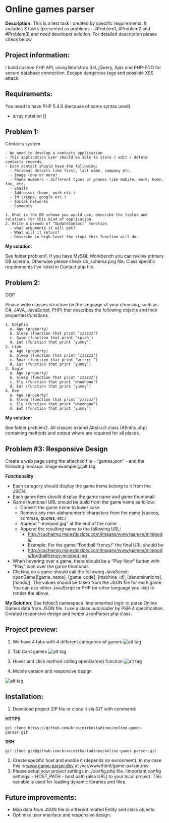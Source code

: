 # Online games parser

__Description:__
This is a test task i created by specific requirements. It includes 3 tasks (presented as problems - #Problem1, #Problem2 and #Problem3) and need developer solution. For detailed description please check below.


Project information:
-------------
  I build custom PHP API, using Bootstrap 3.0, jQuery, Ajax and PHP-PDO for secure database connection. Escape dangerous tags and possible XSS attack.
  
Requirements:
-------------
  You need to have PHP 5.4.0 (because of some syntax used)
  - array notation []


  ## Problem 1:

  
  Contacts system
    
    - We need to develop a contacts application 
    - This application user should be able to store / edit / delete contacts records.
    - Each contact should have the following:
      - Personal details like first, last name, company etc.
      - Image (one or more)
      - Phone numbers – different types of phones like mobile, work, home, fax, etc.
      - Emails
      - Addresses (home, work etc.)
      - IM (skype, google etc.)
      - Social networks
      - Comments 
  
    1. What is the DB schema you would use; describe the tables and relations for this kind of application.
    2. Write a pseudo of “UpdateContact” function
      - what arguments it will get?
      - What will it return?
      - Describe in high level the steps this function will do.

  __My solution:__
  
  See folder problem1. If you have MySQL Workbench you can review primary DB schema. Otherwise please check db_schema.png file.
  Class specific requirements i've listed in Contact.php file.


  ## Problem 2:
  
  OOP
    
  Please write classes structure (in the language of your choosing, such as: C#, JAVA, JavaScript, PHP) that describes the following objects and their properties/functions.
  
    1. Dolphin
      a. Age (property)
      b. Sleep (function that print ‘zzzzzz’)
      c. Swim (function that print ‘splah’)
      d. Eat (function that print ‘yummy’)
    2. Lion
      a. Age (property)
      b. Sleep (function that print ‘zzzzzz’)
      c. Roar (function that print ‘wrrrrr ’)
      d. Eat (function that print ‘yummy’)
    3. Eagle
      a. Age (property)
      b. Sleep (function that print ‘zzzzzz’)
      c. Fly (function that print ‘whoohooo’)
      d. Eat (function that print ‘yummy’)
    4. Bee
      a. Age (property)
      b. Sleep (function that print ‘zzzzzz’)
      c. Fly (function that print ‘whoohooo’)
      d. Eat (function that print ‘yummy’)

  __My solution:__
  
  See folder problem2. All classes extend Abstract class (AEntity.php) containing methods and output where are required for all places.
  

## Problem #3: Responsive Design

Create a web page using the attached file - “games.json” - and the following mockup: image example
![alt tag](/docs/web-api-example.png?raw=true "Primary web API interface")

  __Functionality__
  
  * Each category should display the game items belong to it from the JSON.
  * Each game item should display the game name and game thumbnail
  * Game thumbnail URL should be build from the game name as follow:
    - Convert the game name to lower case
    - Remove any non-alphanumeric characters from the name (spaces, commas, quotes, etc.)
    - Append “-minipod.jpg” at the end of the name.
    - Append the resulting name to the following URL:
      - http://cacheimg.majesticslots.com/images/www/games/minipods/
      - Example: For the game “Football Frenzy!” the final URL should be
      - http://cacheimg.majesticslots.com/images/www/games/minipods/footballfrenzy-minipod.jpg
  * When hovering over a game, there should be a “Play Now” button with “Play” icon over the game thumbnail.
  * Clicking on a game should call the following JavaScript:
    openGame([game_name], [game_code], [machine_id], [denominations], [hands]);
    The values should be taken from the JSON file for each game.
    You can use either JavaScript or PHP (or other language you like) to render the above.

__My Solution:__
See folder3 namespace. Implemented logic to parse Online Games data from JSON file. I use a class autoloader by PSR-4 specification. Created responsive design and helper JsonParser.php class.

  Project preview:
  ----------------
  
  1. We have 4 tabs with 4 different categories of games
  ![alt tag](/docs/tab-featured-games.png?raw=true "Tab featured games")

  2. Tab Card games
  ![alt tag](/docs/tab-card-games.png?raw=true "Tab Card games")

  3. Hover and click method calling openGame() function
  ![alt tag](/docs/hover-and-click.png?raw=true "Hover & click event")

  4. Mobile version and responsive design
  
  ![alt tag](/docs/mobile-version.png?raw=true "Responsive design")

## Installation:

  1. Download project ZIP file or clone it via GIT with command:
  
  __HTTPS__
  ```
  git clone https://github.com/krasimirkostadinov/online-games-parser.git
  ```
  
  __SSH__
  ```
  git clone git@github.com:krasimirkostadinov/online-games-parser.git
  ```
  
  2. Create specific host and enable it (depends on evironment). In my case this is www.game-parser.dev at /var/www/html/game-parser.dev
  3. Please setup your project settings in ./config.php file.
    !important config settings:
    - HOST_PATH - host path (also URL) to your local project. This variable is used for loading dynamic libraries and files.


## Future improvements:

  - Map data from JSON file to different related Entity and class objects.
  - Optimise user interface and responsive design.
  
